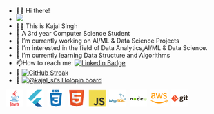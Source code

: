 - 🙋‍♀️ Hi there!
- ![](https://komarev.com/ghpvc/?username=kajal-0001)
- 👩‍💻 This is Kajal Singh 
- 👩‍ A 3rd year Computer Science Student
- 🔭 I’m currently working on AI/ML & Data Science Projects
- 👀 I’m interested in the field of Data Analytics,AI/ML & Data Science.
- 🌱 I’m currently learning Data Structure and Algorithms
- :mailbox:How to reach me: [![Linkedin Badge](https://img.shields.io/badge/-kakbar-blue?style=flat&logo=Linkedin&logoColor=white)](https://www.linkedin.com/in/kajal-singh-16659422b/)
- 🔭 [![GitHub Streak](https://github-readme-streak-stats.herokuapp.com?user=kajal-0001&theme=highcontrast&hide_border=true)](https://git.io/streak-stats)
- 🔭 [![@kajal_si's Holopin board](https://holopin.io/api/user/board?user=kajal_si)](https://holopin.io/@kajal_si)
<div>
  <img src="https://github.com/devicons/devicon/blob/master/icons/java/java-original-wordmark.svg" title="Java" alt="Java" width="40" height="40"/>&nbsp;
  <img src="https://github.com/devicons/devicon/blob/master/icons/flutter/flutter-original.svg" title="Flutter" alt="Flutter" width="40" height="40"/>&nbsp;
  <img src="https://github.com/devicons/devicon/blob/master/icons/css3/css3-plain-wordmark.svg"  title="CSS3" alt="CSS" width="40" height="40"/>&nbsp;
  <img src="https://github.com/devicons/devicon/blob/master/icons/html5/html5-original.svg" title="HTML5" alt="HTML" width="40" height="40"/>&nbsp;
  <img src="https://github.com/devicons/devicon/blob/master/icons/javascript/javascript-original.svg" title="JavaScript" alt="JavaScript" width="40" height="40"/>&nbsp;
  <img src="https://github.com/devicons/devicon/blob/master/icons/mysql/mysql-original-wordmark.svg" title="MySQL"  alt="MySQL" width="40" height="40"/>&nbsp;
  <img src="https://github.com/devicons/devicon/blob/master/icons/nodejs/nodejs-original-wordmark.svg" title="NodeJS" alt="NodeJS" width="40" height="40"/>&nbsp;
  <img src="https://github.com/devicons/devicon/blob/master/icons/amazonwebservices/amazonwebservices-plain-wordmark.svg" title="AWS" alt="AWS" width="40" height="40"/>&nbsp;
  <img src="https://github.com/devicons/devicon/blob/master/icons/git/git-original-wordmark.svg" title="Git" **alt="Git" width="40" height="40"/>
</div>
